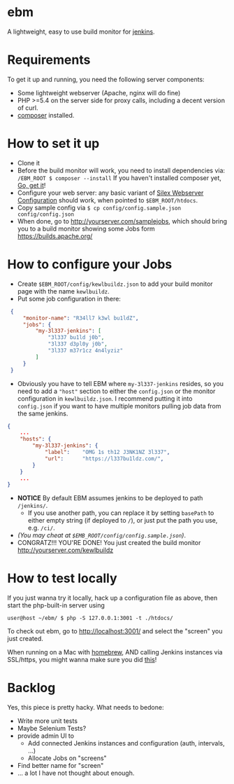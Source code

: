 ebm
===

A lightweight, easy to use build monitor for [jenkins](http://jenkins-ci.org).


Requirements
============

To get it up and running, you need the following server components:

* Some lightweight webserver (Apache, nginx will do fine)
* PHP >=5.4 on the server side for proxy calls, including a decent version of curl.
* [composer](https://getcomposer.org/download/) installed.


How to set it up
================

- Clone it
- Before the build monitor will work, you need to install dependencies via:
  `/EBM_ROOT $ composer --install`
  If you haven't installed composer yet, [Go, get it](https://getcomposer.org/download/)!
- Configure your web server: any basic variant of
    [Silex Webserver Configuration](http://silex.sensiolabs.org/doc/web_servers.html) should work,
    when pointed to `$EBM_ROOT/htdocs`.
- Copy sample config via `$ cp config/config.sample.json config/config.json`
- When done, go to http://yourserver.com/samplejobs, which should bring you to a build monitor
    showing some Jobs form https://builds.apache.org/


How to configure your Jobs
==========================

- Create `$EBM_ROOT/config/kewlbuildz.json` to add your build monitor page with the name `kewlbuildz`.
- Put some job configuration in there:

```json
 {
     "monitor-name": "R34ll7 k3wl bu1ldZ",
     "jobs": {
         "my-3l337-jenkins": [
             "3l337 bu1ld j0b",
             "3l337 d3pl0y j0b",
             "3l337 m37r1cz 4n4lyziz"
         ]
     }
 }
```

- Obviously you have to tell EBM where `my-3l337-jenkins` resides, so you need to add a `"host"` section
   to either the `config.json` or the monitor configuration in `kewlbuildz.json`. I recommend putting it
   into `config.json` if you want to have multiple monitors pulling job data from the same jenkins.

```json
{
    ...
    "hosts": {
        "my-3l337-jenkins": {
            "label":    "OMG 1s th12 J3NK1NZ 3l337",
            "url":      "https://l337bu1ldz.com/",
        }
    }
    ...
}
```

- **NOTICE** By default EBM assumes jenkins to be deployed to path `/jenkins/`.
    - If you use another path, you can replace it by setting `basePath` to either empty string
      (if deployed to `/`), or just put the path you use, e.g. `/ci/`.
- _(You may cheat at `$EMB_ROOT/config/config.sample.json`)_.
- CONGRATZ!!! YOU'RE DONE! You just created the build monitor http://yourserver.com/kewlbuildz


How to test locally
===================

If you just wanna try it locally, hack up a configuration file as above, then start the php-built-in
server using

```
user@host ~/ebm/ $ php -S 127.0.0.1:3001 -t ./htdocs/
```

To check out ebm, go to [http://localhost:3001/](http://localhost:3001/) and select the "screen" you
just created.

When running on a Mac with [homebrew](http://brew.sh/), AND calling Jenkins instances via
SSL/https, you might wanna make sure you did
[this](https://github.com/Homebrew/homebrew-php/issues/1946#issuecomment-126404435)!

Backlog
=======

Yes, this piece is pretty hacky. What needs to bedone:

* Write more unit tests
* Maybe Selenium Tests?
* provide admin UI to
    * Add connected Jenkins instances and configuration (auth, intervals, ...)
    * Allocate Jobs on "screens"
* Find better name for "screen"
* ... a lot I have not thought about enough.
